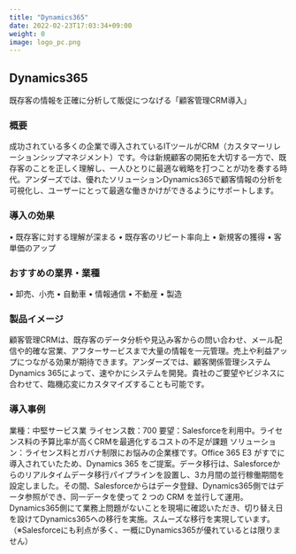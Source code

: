 ```yaml
---
title: "Dynamics365"
date: 2022-02-23T17:03:34+09:00
weight: 0
image: logo_pc.png
---
```


## Dynamics365
既存客の情報を正確に分析して販促につなげる「顧客管理CRM導入」

### 概要
成功されている多くの企業で導入されているITツールがCRM（カスタマーリレーションシップマネジメント）です。今は新規顧客の開拓を大切する一方で、既存客のことを正しく理解し、一人ひとりに最適な戦略を打つことが功を奏する時代。アンダーズでは、優れたソリューションDynamics365で顧客情報の分析を可視化し、ユーザーにとって最適な働きかけができるようにサポートします。

### 導入の効果
•	既存客に対する理解が深まる
•	既存客のリピート率向上
•	新規客の獲得
•	客単価のアップ

### おすすめの業界・業種
•	卸売、小売
•	自動車
•	情報通信
•	不動産
•	製造

### 製品イメージ
顧客管理CRMは、既存客のデータ分析や見込み客からの問い合わせ、メール配信や的確な営業、アフターサービスまで大量の情報を一元管理。売上や利益アップにつながる効果が期待できます。アンダーズでは、顧客関係管理システム Dynamics 365によって、速やかにシステムを開発。貴社のご要望やビジネスに合わせて、臨機応変にカスタマイズすることも可能です。

### 導入事例
業種：中堅サービス業
ライセンス数：700
要望：Salesforceを利用中。ライセンス料の予算比率が高くCRMを最適化するコストの不足が課題
ソリューション：ライセンス料とガバナ制限にお悩みの企業様です。Office 365 E3 がすでに導入されていたため、Dynamics 365 をご提案。データ移行は、Salesforceからのリアルタイムデータ移行パイプラインを設置し、3カ月間の並行稼働期間を設定しました。その間、Salesforceからはデータ登録、Dynamics365側ではデータ参照ができ、同一データを使って 2 つの CRM を並行して運用。Dynamics365側にて業務上問題がないことを現場に確認いただき、切り替え日を設けてDynamics365への移行を実施。スムーズな移行を実現しています。
（※Salesforceにも利点が多く、一概にDynamics365が優れているとは限りません）